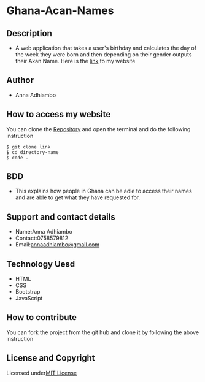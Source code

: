 # Ghana-Acan-Names
## Description
*  A web application that takes a user's birthday and calculates the day of the week they were born and then depending on their gender outputs their Akan Name.
Here is the [link](https://annaadhiambo.github.io/Ghana-Acan-Names/.) to my website 
## Author
* Anna Adhiambo
## How to access my website
You can clone the [Repository](https://github.com/annaadhiambo/Ghana-Acan-Names.git) and open the terminal and do the following instruction
```
$ git clone link
$ cd directory-name
$ code .
```
## BDD
* This explains how people in Ghana can be adle to access their names and are able to get what they have requested for.
##  Support and contact details
* Name:Anna Adhiambo
* Contact:0758579812
* Email:annaadhiambo@gmail.com
## Technology Uesd
* HTML
* CSS
* Bootstrap
* JavaScript
## How to contribute
You can fork the project from the git hub and clone it by following the above instruction
## License and Copyright
Licensed under[MIT License](LICENSE)
